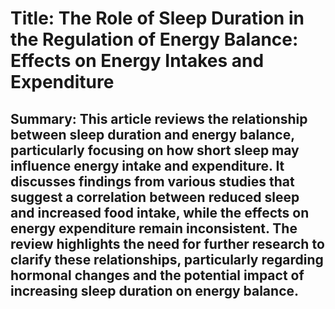 # Title: The Role of Sleep Duration in the Regulation of Energy Balance: Effects on Energy Intakes and Expenditure

## Summary: This article reviews the relationship between sleep duration and energy balance, particularly focusing on how short sleep may influence energy intake and expenditure. It discusses findings from various studies that suggest a correlation between reduced sleep and increased food intake, while the effects on energy expenditure remain inconsistent. The review highlights the need for further research to clarify these relationships, particularly regarding hormonal changes and the potential impact of increasing sleep duration on energy balance.
